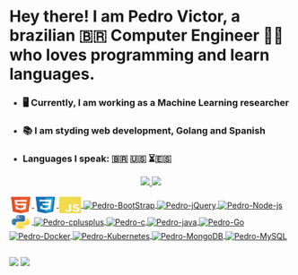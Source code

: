 # **Hey there! I am Pedro Victor, a brazilian 🇧🇷 Computer Engineer 👨‍💻 who loves programming and learn languages.**  

- ### 🖥️ Currently, I am working as a Machine Learning researcher
- ### 📚 I am styding web development, Golang and Spanish
- ### Languages I speak: 🇧🇷 🇺🇸  ⏳🇪🇸

<div align="center">
  <a href="https://github.com/pedro048">
  <img height="200em" src="https://github-readme-stats.vercel.app/api?username=pedro048&show_icons=true&theme=highcontrast&include_all_commits=true&count_private=true"/>
  <img height="200em" src="https://github-readme-stats.vercel.app/api/top-langs/?username=pedro048&layout=compact&langs_count=15&theme=highcontrast"/>
</div>

<div style="display: inline_block"><br>
  <img align="center" alt="Pedro-HTML" height="30" width="40" src="https://raw.githubusercontent.com/devicons/devicon/master/icons/html5/html5-original.svg">
  <img align="center" alt="Pedro-CSS" height="30" width="40" src="https://raw.githubusercontent.com/devicons/devicon/master/icons/css3/css3-original.svg">
  <img align="center" alt="Pedro-Js" height="30" width="40" src="https://raw.githubusercontent.com/devicons/devicon/master/icons/javascript/javascript-plain.svg">
  <img align="center" alt="Pedro-BootStrap" height="30" width="40" src="https://cdn.jsdelivr.net/gh/devicons/devicon/icons/bootstrap/bootstrap-original.svg" />  
  <img align="center" alt="Pedro-jQuery" height="30" width="40" src="https://cdn.jsdelivr.net/gh/devicons/devicon/icons/jquery/jquery-plain-wordmark.svg" />
  <img align="center" alt="Pedro-Node-js" height="30" width="40" src="https://cdn.jsdelivr.net/gh/devicons/devicon/icons/nodejs/nodejs-original.svg" />     <img align="center" alt="Pedro-Python" height="30" width="40" src="https://raw.githubusercontent.com/devicons/devicon/master/icons/python/python-original.svg">
  <img align="center" alt="Pedro-cplusplus" height="30" width="40" src="https://cdn.jsdelivr.net/gh/devicons/devicon/icons/cplusplus/cplusplus-original.svg" />
  <img align="center" alt="Pedro-c" height="30" width="40" src="https://cdn.jsdelivr.net/gh/devicons/devicon/icons/c/c-original.svg" />
  <img align="center" alt="Pedro-java" height="60" width="70" src="https://cdn.jsdelivr.net/gh/devicons/devicon/icons/java/java-original-wordmark.svg" />
  <img align="center" alt="Pedro-Go" height="30" width="40" src="https://cdn.jsdelivr.net/gh/devicons/devicon/icons/go/go-original-wordmark.svg" /> 
  <img align="center" alt="Pedro-Docker" height="30" width="40" src="https://cdn.jsdelivr.net/gh/devicons/devicon/icons/docker/docker-original-wordmark.svg" />
  <img align="center" alt="Pedro-Kubernetes" height="30" width="40" src="https://cdn.jsdelivr.net/gh/devicons/devicon/icons/kubernetes/kubernetes-plain-wordmark.svg" />
  <img align="center" alt="Pedro-MongoDB" height="40" width="50" src="https://cdn.jsdelivr.net/gh/devicons/devicon/icons/mongodb/mongodb-original-wordmark.svg" />  
  <img align="center" alt="Pedro-MySQL" height="60" width="70" src="https://cdn.jsdelivr.net/gh/devicons/devicon/icons/mysql/mysql-original-wordmark.svg" /> 
</div>
  
  ##
  
  <div>
  <a href = "mailto:pedro.andrade046@gmail.com"><img src="https://img.shields.io/badge/Gmail-D14836?style=for-the-badge&logo=gmail&logoColor=white" target="_blank"></a>
  <a href="https://www.linkedin.com/in/pedro-victor-15ba22204/" target="_blank"><img src="https://img.shields.io/badge/LinkedIn-0077B5?style=for-the-badge&logo=linkedin&logoColor=white" target="_blank"></a>
  </div>
  

